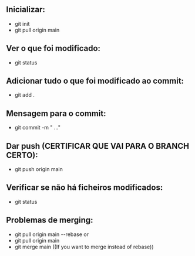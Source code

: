## Inicializar: 
- git init
- git pull origin main
## Ver o que foi modificado: 
- git status
## Adicionar tudo o que foi modificado ao commit: 
- git add .
## Mensagem para o commit: 
- git commit -m " ..."
## Dar push (CERTIFICAR QUE VAI PARA O BRANCH CERTO): 
- git push origin main
## Verificar se não há ficheiros modificados: 
- git status

## Problemas de merging:
- git pull origin main --rebase
or
- git pull origin main  
- git merge main   ((If you want to merge instead of rebase))
